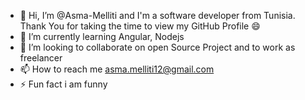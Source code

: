 - 👋 Hi, I’m @Asma-Melliti and I'm a software developer from Tunisia. Thank You for taking the time to view my GitHub Profile 😄
- 🌱 I’m currently learning Angular, Nodejs
- 💞️ I’m looking to collaborate on open Source Project and to work as freelancer
- 📫 How to reach me asma.melliti12@gmail.com
- ⚡ Fun fact i am funny

<!---
Asma-Melliti/Asma-Melliti is a ✨ special ✨ repository because its `README.md` (this file) appears on your GitHub profile.
You can click the Preview link to take a look at your changes.
--->
